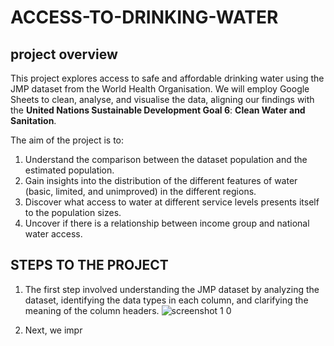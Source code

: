 # ACCESS-TO-DRINKING-WATER
## project overview
This project explores access to safe and affordable drinking water using the JMP dataset from the World Health Organisation. We will employ Google Sheets to clean, analyse, and visualise the data, aligning our findings with the **United Nations Sustainable Development Goal 6**: **Clean Water and Sanitation**.   

The aim of the project is to:
 1. Understand the comparison between the dataset population and the estimated population.
 2. Gain insights into the distribution of the different features of water (basic, limited, and unimproved) in the different regions.
 3. Discover what access to water at different service levels presents itself to the population sizes.
 4. Uncover if there is a relationship between income group and national water access.

## STEPS TO THE PROJECT 
1. The first step involved understanding the JMP dataset by analyzing the dataset, identifying the data types in each column, and clarifying the meaning of the column headers.  ![screenshot 1 0](https://github.com/user-attachments/assets/45aa0fe2-42ce-4d36-a800-8608883e5f02)

2.  Next, we impr
